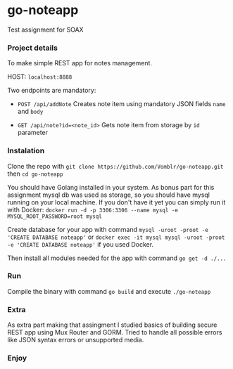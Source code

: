 # go-noteapp

Test assignment for SOAX

### Project details

To make simple REST app for notes management.

HOST: ```localhost:8888```

Two endpoints are mandatory:

- ```POST /api/addNote``` Creates note item using mandatory JSON fields ```name``` and ```body```

- ```GET /api/note?id=<note_id>``` Gets note item from storage by ```id``` parameter

### Instalation

Clone the repo with ```git clone https://github.com/Vomblr/go-noteapp.git``` then ```cd go-noteapp```

You should have Golang installed in your system. As bonus part for this assignment mysql db was used as storage, so you should have mysql running on your local machine. If you don't have it yet you can simply run it with Docker: ```docker run -d -p 3306:3306 --name mysql -e MYSQL_ROOT_PASSWORD=root mysql```

Create database for your app with command ```mysql -uroot -proot -e 'CREATE DATABASE noteapp'``` or
```docker exec -it mysql mysql -uroot -proot -e 'CREATE DATABASE noteapp'``` if you used Docker.

Then install all modules needed for the app with command ```go get -d ./...```

### Run

Compile the binary with command ```go build``` and execute ```./go-noteapp```

### Extra

As extra part making that assingment I studied basics of building secure REST app using Mux Router and GORM. Tried to handle all possible errors like JSON syntax errors or unsupported media.

### Enjoy


